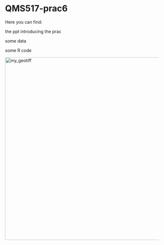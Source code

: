 # QMS517-prac6

Here you can find:

the ppt introducing the prac

some data

some R code


<img width="941" height="599" alt="my_geotiff" src="https://github.com/user-attachments/assets/cdba95de-76d7-456a-aa31-d95fda97d878" />
